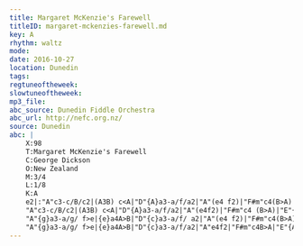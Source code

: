 ```yaml
---
title: Margaret McKenzie's Farewell
titleID: margaret-mckenzies-farewell.md
key: A
rhythm: waltz
mode:
date: 2016-10-27
location: Dunedin
tags:
regtuneoftheweek:
slowtuneoftheweek:
mp3_file:
abc_source: Dunedin Fiddle Orchestra
abc_url: http://nefc.org.nz/
source: Dunedin
abc: |
    X:98
    T:Margaret McKenzie's Farewell
    C:George Dickson
    O:New Zealand
    M:3/4
    L:1/8
    K:A
    e2|:"A"c3-c/B/c2|(A3B) c<A|"D"{A}a3-a/f/a2|"A"(e4 f2)|"F#m"c4(B>A)|"A"A4f2|{e}c4(B>A)|"E"{A}B4e2|
    "A"c3-c/B/c2|(A3B) c<A|"D"{A}a3-a/f/a2|"A"(e4f2)|"F#m"c4 (B>A)|"E"{A}f3-f/e/B2|"A"{d}c4-cA|A4e2||
    "A"{g}a3-a/g/ f>e|{e}a4A>B|"D"{c}a3-a/f/ a2|"A"(e4 f2)|"F#m"c4(B>A)|A4f2|"A"{e}c4(B>A)|"E"{A}B4e2|
    "A"{g}a3-a/g/ f>e|{e}a4A>B|"D"{c}a3-a/f/a2|"A"e4f2|"F#m"c4B>A|"E"{A}f3-f/e/B2|"A"{d}c4-cA|A6:|
---
```

